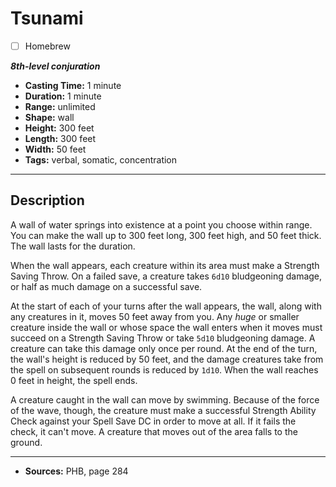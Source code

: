 # Tsunami
- [ ] Homebrew

***8th-level conjuration***
- **Casting Time:** 1 minute
- **Duration:** 1 minute
- **Range:** unlimited
- **Shape:** wall
- **Height:** 300 feet
- **Length:** 300 feet
- **Width:** 50 feet
- **Tags:** verbal, somatic, concentration

---

## Description
A wall of water springs into existence at a point you choose within range.
You can make the wall up to 300 feet long, 300 feet high, and 50 feet thick.
The wall lasts for the duration.

When the wall appears, each creature within its area must make a Strength Saving Throw.
On a failed save, a creature takes `6d10` bludgeoning damage, or half as much damage on a successful save.

At the start of each of your turns after the wall appears, the wall, along with any creatures in it, moves 50 feet away from you.
Any *huge* or smaller creature inside the wall or whose space the wall enters when it moves must succeed on a Strength Saving Throw or take `5d10` bludgeoning damage.
A creature can take this damage only once per round.
At the end of the turn, the wall's height is reduced by 50 feet, and the damage creatures take from the spell on subsequent rounds is reduced by `1d10`.
When the wall reaches 0 feet in height, the spell ends.

A creature caught in the wall can move by swimming.
Because of the force of the wave, though, the creature must make a successful Strength Ability Check against your Spell Save DC in order to move at all.
If it fails the check, it can't move.
A creature that moves out of the area falls to the ground.

---

- **Sources:** PHB, page 284
